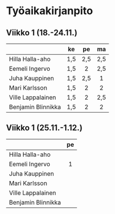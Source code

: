 # Työaikakirjanpito


## Viikko 1 (18.-24.11.)

|                    | ke  | pe  | ma  |                                          
| -------------------|:---:|:---:|:---:| 
| Hilla Halla-aho    | 1,5 | 2,5 | 2,5 |
| Eemeli Ingervo     | 1,5 |  2  | 2,5 |
| Juha Kauppinen     | 1,5 | 2,5 |  1  |
| Mari Karlsson      | 1,5 |  2  |  2  |
| Ville Lappalainen  | 1,5 |  2  | 2,5 |
| Benjamin Blinnikka | 1,5 |  2  |  2  |


## Viikko 1 (25.11.-1.12.)

|                    | pe  |                                         
| -------------------|:---:|
| Hilla Halla-aho    |     |
| Eemeli Ingervo     |  1  |
| Juha Kauppinen     |     |
| Mari Karlsson      |     |
| Ville Lappalainen  |     |
| Benjamin Blinnikka |     |

